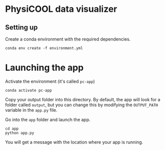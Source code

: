# PhysiCOOL data visualizer


## Setting up

Create a conda environment with the required dependencies.


```
conda env create -f environment.yml
```

# Launching the app

Activate the environment (it's called `pc-app`)

```
conda activate pc-app
```

Copy your output folder into this directory. By default, the app will look for a folder called `output`, but you can change this by modifying the `OUTPUT_PATH` variable in the `app.py` file.

Go into the `app` folder and launch the app. 

```
cd app
python app.py
```

You will get a message with the location where your app is running. 